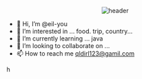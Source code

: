 <div align="center">
  
  ![header](https://capsule-render.vercel.app/api?type=Waving&color=d9ead3&text=HELLO)
  
</div>


- 👋 Hi, I’m @eil-you
- 👀 I’m interested in ... food. trip, country...
- 🌱 I’m currently learning ... java 
- 💞️ I’m looking to collaborate on ... 
- 📫 How to reach me qldirl123@gamil.com

<!---
eil-you/eil-you is a ✨ special ✨ repository because its `README.md` (this file) appears on your GitHub profile.
You can click the Preview link to take a look at your changes.
--->

h
